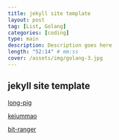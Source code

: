 ```yaml
---
title: jekyll site template
layout: post
tag: [List, Golang]
categories: [coding]
type: main
description: Description goes here
length: "52:14" # mm:ss
cover: /assets/img/golang-3.jpg
---
```





## jekyll site template



[long-pig](https://long-pig.cloudvent.net/)


[kejummao](https://github.com/KeJunMao/jekyll-theme-material)


[bit-ranger](https://github.com/bit-ranger/blog)



